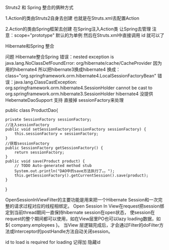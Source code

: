 Struts2 和 Spring 整合的俩种方式

1.Action的类由Struts2自身去创建
  也就是在Struts.xml去配置Action
  
2.Action的类由Spring框架去创建
 在Spring注入Action类 让Spring去管理 注意：scope="prototype" 默认的为单例
 然后在Struts.xml中直接调用 id 就可以了
 
Hibernate和Spring 整合

问题
Hibernate整合Spring 
错误：nested exception is java.lang.NoClassDefFoundError: org/hibernate/cache/CacheProvider 
因为用的hibernate4 所以把hibernate3换成hibernate4
换成：class="org.springframework.orm.hibernate4.LocalSessionFactoryBean"
错误：java.lang.ClassCastException: org.springframework.orm.hibernate4.SessionHolder cannot be cast to org.springframework.orm.hibernate3.SessionHolder
hibernate4 没提供 HebernateDaoSupport 支持
直接掉 sessionFactory来处理

public class ProductDao{

	private SessionFactory sessionFactory;
	//注入sessionFactory
	public void setSessionFactory(SessionFactory sessionFactory) {
		this.sessionFactory = sessionFactory;
	}
	//获取sessionFactory
	public SessionFactory getSessionFactory() {
		return sessionFactory;
	}
	public void save(Product product) {
		// TODO Auto-generated method stub
		System.out.println("DAO中的save方法执行了。。");
		this.getSessionFactory().getCurrentSession().save(product);
	}
}

OpenSessionInViewFilter的主要功能是用来把一个Hibernate Session和一次完整的请求过程对应的线程相绑定。
Open Session In View在request把session绑定到当前thread期间一直保持hibernate session在open状态，
使session在request的整个期间都可以使用，如在View层里PO也可以lazy loading数据，如 ${ company.employees }。
当View 层逻辑完成后，才会通过Filter的doFilter方法或Interceptor的postHandle方法自动关闭session。


id to load is required for loading 记得加 隐藏id

